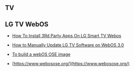 ## TV

## LG TV WebOS
- [How To Install 3Rd Party Apps On LG Smart TV Webos](https://robots.net/tech/how-to-install-3rd-party-apps-on-lg-smart-tv-webos/)
- [How to Manually Update LG TV Software on WebOS 3.0 ](https://www.lg.com/us/support/help-library/lg-tv-how-to-manually-update-lg-tv-software-on-webos-30-CT10000018-20153122622689)
 
-  [To build a webOS OSE image](https://github.com/webosose/build-webos)
-  [https://www.webosose.org/](https://www.webosose.org/)
